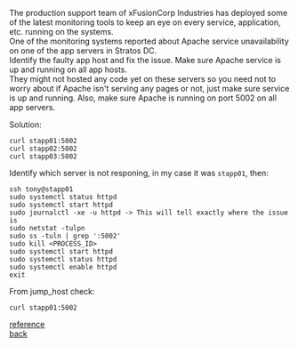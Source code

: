 The production support team of xFusionCorp Industries has deployed some of the latest monitoring tools to keep an eye on every service, application, etc. running on the systems.  
One of the monitoring systems reported about Apache service unavailability on one of the app servers in Stratos DC.  
Identify the faulty app host and fix the issue. Make sure Apache service is up and running on all app hosts.  
They might not hosted any code yet on these servers so you need not to worry about if Apache isn't serving any pages or not, just make sure service is up and running. Also, make sure Apache is running on port 5002 on all app servers.  

Solution:  
```
curl stapp01:5002
curl stapp02:5002
curl stapp03:5002
```
Identify which server is not responing, in my case it was `stapp01`, then:  
```
ssh tony@stapp01
sudo systemctl status httpd
sudo systemctl start httpd
sudo journalctl -xe -u httpd -> This will tell exactly where the issue is
sudo netstat -tulpn
sudo ss -tuln | grep ':5002'
sudo kill <PROCESS_ID>
sudo systemctl start httpd
sudo systemctl status httpd
sudo systemctl enable httpd
exit
```
From jump_host check:  
```
curl stapp01:5002
```
[reference](https://www.redhat.com/en/blog/linux-command-basics-7-commands-process-management)  
[back](https://github.com/MederD/Kodekloud-Engineer-Tasks) 
